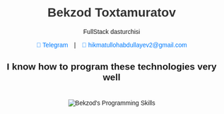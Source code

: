 <!DOCTYPE html>
<html lang="en">
<head>
  <meta charset="UTF-8">
  <meta name="viewport" content="width=device-width, initial-scale=1.0">
  <title>Bekzod Toxtamuratov - FullStack Developer</title>
  <style>
    body {
      font-family: Arial, sans-serif;
      text-align: center;
      padding: 20px;
    }
    h1 {
      color: #333;
    }
    .contact-links a {
      text-decoration: none;
      color: #007bff;
      margin: 0 10px;
    }
    .skills img {
      max-width: 100%;
      height: auto;
      margin-top: 20px;
    }
  </style>
</head>
<body>
  <h1>Bekzod Toxtamuratov</h1>
  <p>FullStack dasturchisi</p>
  
  <div class="contact-links">
    <a href="https://t.me/HikmatullohAbdullayev" target="_blank">💬 Telegram</a> | 
    <a href="mailto:hikmatullohabdullayev2@gmail.com">📧 hikmatullohabdullayev2@gmail.com</a>
  </div>

  <h2>I know how to program these technologies very well</h2>

  <div class="skills">
    <img src="https://raw.githubusercontent.com/andyruwruw/andyruwruw/master/example/skills.svg" alt="Bekzod's Programming Skills">
  </div>
</body>
</html>
